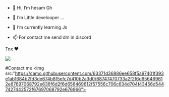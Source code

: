 - 👋 Hi, I’m hesam Gh
- 👀 I’m Little develooper ...
- 🌱 I’m currently learning Js

- 📫 For contact me send dm in discord 

Tnx ❤


<img src="https://discord.c99.nl/widget/theme-2/556854910805737478.png" >

#Contact me <img src:"https://camo.githubusercontent.com/63371d36886ee658f5a97401f393e1ab1684b2fd3de674b8f5efc7d410b2a3d0/68747470733a2f2f6d656469612e67697068792e636f6d2f6d656469612f57556c706c634d704f43456d5447427442572f67697068792e676966">



<!---
hesawmgh1098/hesawmgh1098 is a ✨ special ✨ repository because its `README.md` (this file) appears on your GitHub profile.
You can click the Preview link to take a look at your changes.
--->
